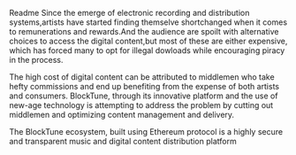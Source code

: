 Readme
Since the emerge of electronic recording and distribution systems,artists have started finding themselve shortchanged when it comes to
remunerations and rewards.And the audience are spoilt with alternative choices to access the digital content,but most of these are either 
expensive, which has forced many to opt for illegal dowloads while encouraging piracy in the process.

The high cost of digital content can be attributed to middlemen who take hefty commissions
and end up benefiting from the expense of both artists and consumers. BlockTune, through its
innovative platform and the use of new-age technology is attempting to address the problem
by cutting out middlemen and optimizing content management and delivery. 

The BlockTune ecosystem, built using Ethereum protocol is a highly secure and transparent music
and digital content distribution platform 
